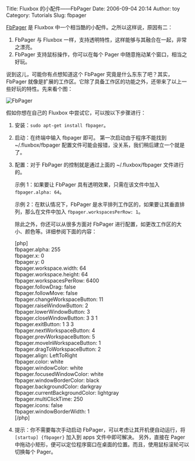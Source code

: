 Title: Fluxbox 的小配件——FbPager
Date: 2006-09-04 20:14
Author: toy
Category: Tutorials
Slug: fbpager

[FbPager](http://www.fluxbox.org/fbpager/) 是 Fluxbox
中一个相当酷的小配件。之所以这样说，原因有二：

1.  FbPager 与 Fluxbox
    一样，支持透明特性，这样能够与其融合在一起，非常之漂亮。
2.  FbPager 支持鼠标操作，你可以在每个 Pager
    中随意拖动某个窗口，相当之好玩。

说到这儿，可能你有点想知道这个 FbPager 究竟是什么东东了吧？其实，FbPager
就像是扩展的工作区。它除了具备工作区的功能之外，还带来了以上一些好玩的特性。先来看个图：

![FbPager](http://i.linuxtoy.org/i/fbpager.png)

假如你想在自己的 Fluxbox 中尝试它，可以按以下步骤进行：

1.  安装：`sudo apt-get install fbpager`。
2.  启动：在终端中输入 fbpager 即可。
    第一次启动由于程序不能找到 ~/.fluxbox/fbpager
    配置文件可能会报错，没关系，我们稍后建立一个就是了。
3.  配置：对于 FbPager 的控制就是通过上面的 ~/.fluxbox/fbpager
    文件进行的。

    示例 1：如果要让 FbPager 具有透明效果，只需在该文件中加入
    `fbpager.alpha: 64`。

    示例 2：在默认情况下，FbPager
    是水平排列工作区的，如果要让其垂直排列，那么在文件中加入
    `fbpager.workspacesPerRow: 1`。

    除此之外，你还可以从很多方面对 FbPager
    进行配置，如更改工作区的大小、颜色等。详细参阅下面的内容：

    [php]  
    fbpager.alpha: 255  
    fbpager.x: 0  
    fbpager.y: 0  
    fbpager.workspace.width: 64  
    fbpager.workspace.height: 64  
    fbpager.workspacesPerRow: 6400  
    fbpager.followDrag: false  
    fbpager.followMove: false  
    fbpager.changeWorkspaceButton: 11  
    fbpager.raiseWindowButton: 2  
    fbpager.lowerWindowButton: 3  
    fbpager.closeWindowButton: 3 3 1  
    fbpager.exitButton: 1 3 3  
    fbpager.nextWorkspaceButton: 4  
    fbpager.prevWorkspaceButton: 5  
    fbpager.moveInWorkspaceButton: 1  
    fbpager.dragToWorkspaceButton: 2  
    fbpager.align: LeftToRight  
    fbpager.color: white  
    fbpager.windowColor: white  
    fbpager.focusedWindowColor: white  
    fbpager.windowBorderColor: black  
    fbpager.backgroundColor: darkgray  
    fbpager.currentBackgroundColor: lightgray  
    fbpager.multiClickTime: 250  
    fbpager.icons: false  
    fbpager.windowBorderWidth: 1  
    [/php]

4.  提示：你不需要每次手动启动 FbPager，可以考虑让其开机便自动运行，将
    `[startup] {fbpager}` 加入到 apps 文件中即可解决。
    另外，直接在 Pager
    中拖动小矩形，便可以定位程序窗口在桌面的位置。而且，使用鼠标滚轮可以切换每个
    Pager。

